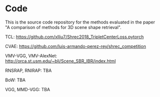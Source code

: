 # Code
This is the source code repository for the methods evaluated in the paper "A comparison of methods for 3D scene shape retrieval".


TCL: https://github.com/xlliu7/Shrec2018_TripletCenterLoss.pytorch

CVAE: https://github.com/luis-armando-perez-rey/shrec_competition

VMV-VGG, VMV-AlexNet: http://orca.st.usm.edu/~bli/Scene_SBR_IBR/index.html

RNSRAP, RNIRAP: TBA

BoW: TBA

VGG, MMD-VGG: TBA

